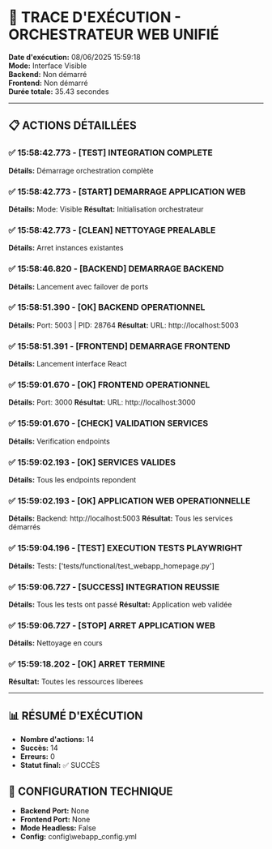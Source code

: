 # 🎯 TRACE D'EXÉCUTION - ORCHESTRATEUR WEB UNIFIÉ

**Date d'exécution:** 08/06/2025 15:59:18  
**Mode:** Interface Visible  
**Backend:** Non démarré  
**Frontend:** Non démarré  
**Durée totale:** 35.43 secondes

---

## 📋 ACTIONS DÉTAILLÉES


### ✅ 15:58:42.773 - [TEST] INTEGRATION COMPLETE
**Détails:** Démarrage orchestration complète

### ✅ 15:58:42.773 - [START] DEMARRAGE APPLICATION WEB
**Détails:** Mode: Visible
**Résultat:** Initialisation orchestrateur

### ✅ 15:58:42.773 - [CLEAN] NETTOYAGE PREALABLE
**Détails:** Arret instances existantes

### ✅ 15:58:46.820 - [BACKEND] DEMARRAGE BACKEND
**Détails:** Lancement avec failover de ports

### ✅ 15:58:51.390 - [OK] BACKEND OPERATIONNEL
**Détails:** Port: 5003 | PID: 28764
**Résultat:** URL: http://localhost:5003

### ✅ 15:58:51.391 - [FRONTEND] DEMARRAGE FRONTEND
**Détails:** Lancement interface React

### ✅ 15:59:01.670 - [OK] FRONTEND OPERATIONNEL
**Détails:** Port: 3000
**Résultat:** URL: http://localhost:3000

### ✅ 15:59:01.670 - [CHECK] VALIDATION SERVICES
**Détails:** Verification endpoints

### ✅ 15:59:02.193 - [OK] SERVICES VALIDES
**Détails:** Tous les endpoints repondent

### ✅ 15:59:02.193 - [OK] APPLICATION WEB OPERATIONNELLE
**Détails:** Backend: http://localhost:5003
**Résultat:** Tous les services démarrés

### ✅ 15:59:04.196 - [TEST] EXECUTION TESTS PLAYWRIGHT
**Détails:** Tests: ['tests/functional/test_webapp_homepage.py']

### ✅ 15:59:06.727 - [SUCCESS] INTEGRATION REUSSIE
**Détails:** Tous les tests ont passé
**Résultat:** Application web validée

### ✅ 15:59:06.727 - [STOP] ARRET APPLICATION WEB
**Détails:** Nettoyage en cours

### ✅ 15:59:18.202 - [OK] ARRET TERMINE
**Résultat:** Toutes les ressources liberees


---

## 📊 RÉSUMÉ D'EXÉCUTION
- **Nombre d'actions:** 14
- **Succès:** 14
- **Erreurs:** 0
- **Statut final:** ✅ SUCCÈS

## 🔧 CONFIGURATION TECHNIQUE
- **Backend Port:** None
- **Frontend Port:** None
- **Mode Headless:** False
- **Config:** config\webapp_config.yml
